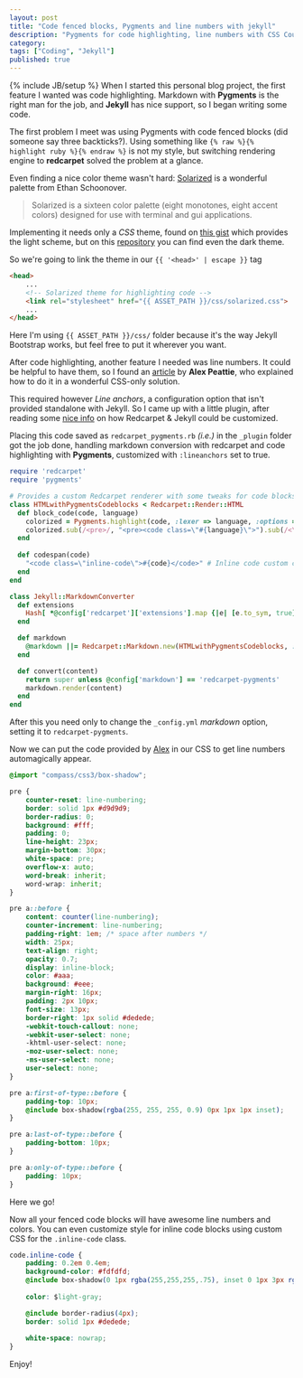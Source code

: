 ```yaml
---
layout: post
title: "Code fenced blocks, Pygments and line numbers with jekyll"
description: "Pygments for code highlighting, line numbers with CSS Counters and custom redcarpet plugin"
category: 
tags: ["Coding", "Jekyll"]
published: true
---
```


{% include JB/setup %}
When I started this personal blog project, the first feature I wanted was code highlighting. Markdown with **Pygments** is the right man for the job, and **Jekyll** has nice support, so I began writing some code.

The first problem I meet was using Pygments with code fenced blocks (did someone say three backticks?). Using something like `{% raw %}{% highlight ruby %}{% endraw %}` is not my style, but switching rendering engine to **redcarpet** solved the problem at a glance.

Even finding a nice color theme wasn't hard: [Solarized](http://ethanschoonover.com/solarized) is a wonderful palette from Ethan Schoonover.

> Solarized is a sixteen color palette (eight monotones, eight accent colors) designed for use with terminal and gui applications.

Implementing it needs only a _CSS_ theme, found on [this gist](https://gist.github.com/scotu/1272660) which provides the light scheme, but on this [repository](https://github.com/jrunning/github-solarized) you can find even the dark theme.

So we're going to link the theme in our `{{ '<head>' | escape }}` tag

```html
<head>
	...
    <!-- Solarized theme for highlighting code -->
	<link rel="stylesheet" href="{{ ASSET_PATH }}/css/solarized.css">
    ...
</head>
```

Here I'm using `{{ ASSET_PATH }}/css/` folder because it's the way Jekyll Bootstrap works, but feel free to put it wherever you want.

After code highlighting, another feature I needed was line numbers. It could be helpful to have them, so I found an [article](http://www.alexpeattie.com/blog/github-style-syntax-highlighting-with-pygments/) by **Alex Peattie**, who explained how to do it in a wonderful CSS-only solution. 

This required however *Line anchors*, a configuration option that isn't provided standalone with Jekyll. So I came up with a little plugin, after reading some [nice info](http://dev.af83.com/2012/02/27/howto-extend-the-redcarpet2-markdown-lib.html) on how Redcarpet & Jekyll could be customized.

Placing this code saved as `redcarpet_pygments.rb` _(i.e.)_ in the `_plugin` folder got the job done, handling markdown conversion with redcarpet and code highlighting with **Pygments**, customized with `:lineanchors` set to true.

```ruby
require 'redcarpet'
require 'pygments'

# Provides a custom Redcarpet renderer with some tweaks for code blocks.
class HTMLwithPygmentsCodeblocks < Redcarpet::Render::HTML
  def block_code(code, language)
    colorized = Pygments.highlight(code, :lexer => language, :options => {:lineanchors => "line"}) # Add lineanchors for line numbers
    colorized.sub(/<pre>/, "<pre><code class=\"#{language}\">").sub(/<\/pre>/, "</code></pre>")
  end
  
  def codespan(code)
    "<code class=\"inline-code\">#{code}</code>" # Inline code custom class
  end 
end

class Jekyll::MarkdownConverter
  def extensions
    Hash[ *@config['redcarpet']['extensions'].map {|e| [e.to_sym, true] }.flatten ]
  end

  def markdown
    @markdown ||= Redcarpet::Markdown.new(HTMLwithPygmentsCodeblocks, :fenced_code_blocks => true)
  end

  def convert(content)
    return super unless @config['markdown'] == 'redcarpet-pygments'
    markdown.render(content)
  end
end
```

After this you need only to change the `_config.yml` *markdown* option, setting it to `redcarpet-pygments`.

Now we can put the code provided by [Alex](http://www.alexpeattie.com/) in our CSS to get line numbers automagically appear.

```css
@import "compass/css3/box-shadow";

pre {
	counter-reset: line-numbering;
	border: solid 1px #d9d9d9;
	border-radius: 0;
	background: #fff;
	padding: 0;
	line-height: 23px;
	margin-bottom: 30px;
	white-space: pre;
	overflow-x: auto;
	word-break: inherit;
	word-wrap: inherit;
}

pre a::before {
	content: counter(line-numbering);
	counter-increment: line-numbering;
	padding-right: 1em; /* space after numbers */
	width: 25px;
	text-align: right;
	opacity: 0.7;
	display: inline-block;
	color: #aaa;
	background: #eee;
	margin-right: 16px;
	padding: 2px 10px;
	font-size: 13px;
	border-right: 1px solid #dedede;
	-webkit-touch-callout: none;
	-webkit-user-select: none;
	-khtml-user-select: none;
	-moz-user-select: none;
	-ms-user-select: none;
	user-select: none;
}

pre a:first-of-type::before {
	padding-top: 10px;
	@include box-shadow(rgba(255, 255, 255, 0.9) 0px 1px 1px inset);
}

pre a:last-of-type::before {
	padding-bottom: 10px;
}

pre a:only-of-type::before {
	padding: 10px;
}
```

Here we go!

Now all your fenced code blocks will have awesome line numbers and colors. You can even customize style for inline code blocks using custom CSS for the `.inline-code` class.

```css
code.inline-code {
	padding: 0.2em 0.4em;
	background-color: #fdfdfd;
	@include box-shadow(0 1px rgba(255,255,255,.75), inset 0 1px 3px rgba(0,0,0,.07));
    
	color: $light-gray;

	@include border-radius(4px);
    border: solid 1px #dedede;
    
    white-space: nowrap;
}
```

Enjoy!